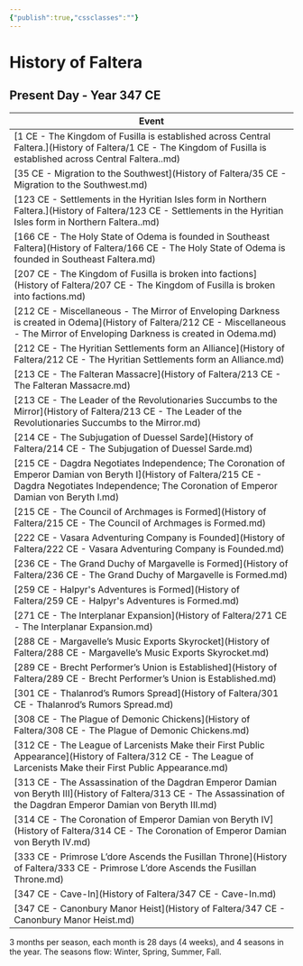 ```yaml
---
{"publish":true,"cssclasses":""}
---
```


# History of Faltera
## Present Day - Year 347 CE 
|Event|
|---|
|[1 CE - The Kingdom of Fusilla is established across Central Faltera.](History of Faltera/1 CE - The Kingdom of Fusilla is established across Central Faltera..md)|
|[35 CE - Migration to the Southwest](History of Faltera/35 CE - Migration to the Southwest.md)|
|[123 CE - Settlements in the Hyritian Isles form in Northern Faltera.](History of Faltera/123 CE - Settlements in the Hyritian Isles form in Northern Faltera..md)|
|[166 CE - The Holy State of Odema is founded in Southeast Faltera](History of Faltera/166 CE - The Holy State of Odema is founded in Southeast Faltera.md)|
|[207 CE - The Kingdom of Fusilla is broken into factions](History of Faltera/207 CE - The Kingdom of Fusilla is broken into factions.md)|
|[212 CE - Miscellaneous - The Mirror of Enveloping Darkness is created in Odema](History of Faltera/212 CE - Miscellaneous - The Mirror of Enveloping Darkness is created in Odema.md)|
|[212 CE - The Hyritian Settlements form an Alliance](History of Faltera/212 CE - The Hyritian Settlements form an Alliance.md)|
|[213 CE - The Falteran Massacre](History of Faltera/213 CE - The Falteran Massacre.md)|
|[213 CE - The Leader of the Revolutionaries Succumbs to the Mirror](History of Faltera/213 CE - The Leader of the Revolutionaries Succumbs to the Mirror.md)|
|[214 CE - The Subjugation of Duessel Sarde](History of Faltera/214 CE - The Subjugation of Duessel Sarde.md)|
|[215 CE - Dagdra Negotiates Independence; The Coronation of Emperor Damian von Beryth I](History of Faltera/215 CE - Dagdra Negotiates Independence; The Coronation of Emperor Damian von Beryth I.md)|
|[215 CE - The Council of Archmages is Formed](History of Faltera/215 CE - The Council of Archmages is Formed.md)|
|[222 CE - Vasara Adventuring Company is Founded](History of Faltera/222 CE - Vasara Adventuring Company is Founded.md)|
|[236 CE - The Grand Duchy of Margavelle is Formed](History of Faltera/236 CE - The Grand Duchy of Margavelle is Formed.md)|
|[259 CE - Halpyr's Adventures is Formed](History of Faltera/259 CE - Halpyr's Adventures is Formed.md)|
|[271 CE - The Interplanar Expansion](History of Faltera/271 CE - The Interplanar Expansion.md)|
|[288 CE - Margavelle’s Music Exports Skyrocket](History of Faltera/288 CE - Margavelle’s Music Exports Skyrocket.md)|
|[289 CE - Brecht Performer’s Union is Established](History of Faltera/289 CE - Brecht Performer’s Union is Established.md)|
|[301 CE - Thalanrod’s Rumors Spread](History of Faltera/301 CE - Thalanrod’s Rumors Spread.md)|
|[308 CE - The Plague of Demonic Chickens](History of Faltera/308 CE - The Plague of Demonic Chickens.md)|
|[312 CE - The League of Larcenists Make their First Public Appearance](History of Faltera/312 CE - The League of Larcenists Make their First Public Appearance.md)|
|[313 CE - The Assassination of the Dagdran Emperor Damian von Beryth III](History of Faltera/313 CE - The Assassination of the Dagdran Emperor Damian von Beryth III.md)|
|[314 CE - The Coronation of Emperor Damian von Beryth IV](History of Faltera/314 CE - The Coronation of Emperor Damian von Beryth IV.md)|
|[333 CE - Primrose L’dore Ascends the Fusillan Throne](History of Faltera/333 CE - Primrose L’dore Ascends the Fusillan Throne.md)|
|[347 CE - Cave-In](History of Faltera/347 CE - Cave-In.md)|
|[347 CE - Canonbury Manor Heist](History of Faltera/347 CE - Canonbury Manor Heist.md)|

3 months per season, each month is 28 days (4 weeks), and 4 seasons in the year. The seasons flow: Winter, Spring, Summer, Fall.